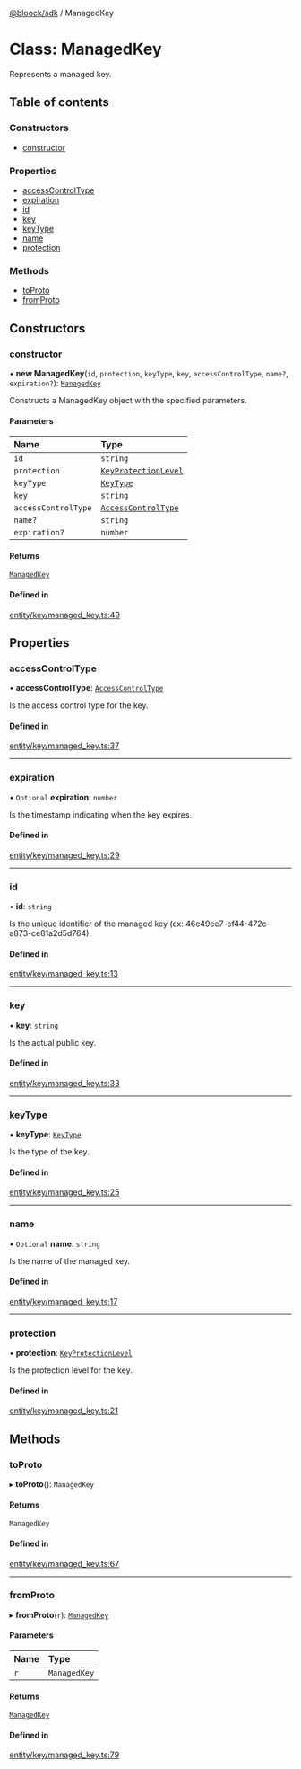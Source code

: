 [@bloock/sdk](../index.md) / ManagedKey

# Class: ManagedKey

Represents a managed key.

## Table of contents

### Constructors

- [constructor](ManagedKey.md#constructor)

### Properties

- [accessControlType](ManagedKey.md#accesscontroltype)
- [expiration](ManagedKey.md#expiration)
- [id](ManagedKey.md#id)
- [key](ManagedKey.md#key)
- [keyType](ManagedKey.md#keytype)
- [name](ManagedKey.md#name)
- [protection](ManagedKey.md#protection)

### Methods

- [toProto](ManagedKey.md#toproto)
- [fromProto](ManagedKey.md#fromproto)

## Constructors

### constructor

• **new ManagedKey**(`id`, `protection`, `keyType`, `key`, `accessControlType`, `name?`, `expiration?`): [`ManagedKey`](ManagedKey.md)

Constructs a ManagedKey object with the specified parameters.

#### Parameters

| Name | Type |
| :------ | :------ |
| `id` | `string` |
| `protection` | [`KeyProtectionLevel`](../enums/KeyProtectionLevel-1.md) |
| `keyType` | [`KeyType`](../enums/KeyType-1.md) |
| `key` | `string` |
| `accessControlType` | [`AccessControlType`](../enums/AccessControlType-1.md) |
| `name?` | `string` |
| `expiration?` | `number` |

#### Returns

[`ManagedKey`](ManagedKey.md)

#### Defined in

[entity/key/managed_key.ts:49](https://github.com/bloock/bloock-sdk/blob/61770ea/languages/js/src/entity/key/managed_key.ts#L49)

## Properties

### accessControlType

• **accessControlType**: [`AccessControlType`](../enums/AccessControlType-1.md)

Is the access control type for the key.

#### Defined in

[entity/key/managed_key.ts:37](https://github.com/bloock/bloock-sdk/blob/61770ea/languages/js/src/entity/key/managed_key.ts#L37)

___

### expiration

• `Optional` **expiration**: `number`

Is the timestamp indicating when the key expires.

#### Defined in

[entity/key/managed_key.ts:29](https://github.com/bloock/bloock-sdk/blob/61770ea/languages/js/src/entity/key/managed_key.ts#L29)

___

### id

• **id**: `string`

Is the unique identifier of the managed key (ex: 46c49ee7-ef44-472c-a873-ce81a2d5d764).

#### Defined in

[entity/key/managed_key.ts:13](https://github.com/bloock/bloock-sdk/blob/61770ea/languages/js/src/entity/key/managed_key.ts#L13)

___

### key

• **key**: `string`

Is the actual public key.

#### Defined in

[entity/key/managed_key.ts:33](https://github.com/bloock/bloock-sdk/blob/61770ea/languages/js/src/entity/key/managed_key.ts#L33)

___

### keyType

• **keyType**: [`KeyType`](../enums/KeyType-1.md)

Is the type of the key.

#### Defined in

[entity/key/managed_key.ts:25](https://github.com/bloock/bloock-sdk/blob/61770ea/languages/js/src/entity/key/managed_key.ts#L25)

___

### name

• `Optional` **name**: `string`

Is the name of the managed key.

#### Defined in

[entity/key/managed_key.ts:17](https://github.com/bloock/bloock-sdk/blob/61770ea/languages/js/src/entity/key/managed_key.ts#L17)

___

### protection

• **protection**: [`KeyProtectionLevel`](../enums/KeyProtectionLevel-1.md)

Is the protection level for the key.

#### Defined in

[entity/key/managed_key.ts:21](https://github.com/bloock/bloock-sdk/blob/61770ea/languages/js/src/entity/key/managed_key.ts#L21)

## Methods

### toProto

▸ **toProto**(): `ManagedKey`

#### Returns

`ManagedKey`

#### Defined in

[entity/key/managed_key.ts:67](https://github.com/bloock/bloock-sdk/blob/61770ea/languages/js/src/entity/key/managed_key.ts#L67)

___

### fromProto

▸ **fromProto**(`r`): [`ManagedKey`](ManagedKey.md)

#### Parameters

| Name | Type |
| :------ | :------ |
| `r` | `ManagedKey` |

#### Returns

[`ManagedKey`](ManagedKey.md)

#### Defined in

[entity/key/managed_key.ts:79](https://github.com/bloock/bloock-sdk/blob/61770ea/languages/js/src/entity/key/managed_key.ts#L79)
